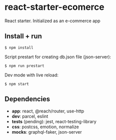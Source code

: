 # react-starter-ecomerce

React starter. Initialized as an e-commerce app

## Install + run

```console
$ npm install
```

Script prestart for creating db.json file (json-server):
```console
$ npm run prestart
```

Dev mode with live reload:
```console
$ npm start
```

## Dependencies

- **app**: react, @reach/router, use-http
- **dev**: parcel, eslint
- **tests** (pending): jest, react-testing-library
- **css**: postcss, emotion, normalize
- **mocks**: graphql-faker, json-server
